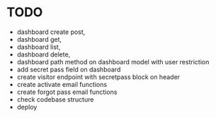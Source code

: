# TODO

- dashboard create post, 
- dashboard get, 
- dashboard list, 
- dashboard delete,
- dashboard path method on dashboard model with user restriction
- add secret pass field on dashboard
- create visitor endpoint with secretpass block on header
- create activate email functions
- create forgot pass email functions
- check codebase structure
- deploy